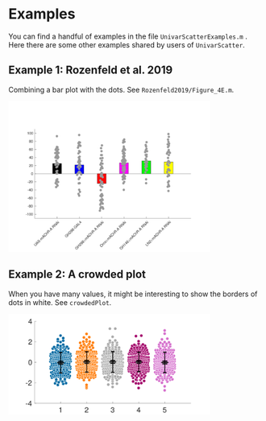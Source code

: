 # Examples

You can find a handful of examples in the file `UnivarScatterExamples.m` . Here there are some other examples shared by users of `UnivarScatter`.

## Example 1: Rozenfeld et al. 2019

Combining a bar plot with the dots. See `Rozenfeld2019/Figure_4E.m`.

<img src="Rozenfeld2019/plot.svg" width="400"/>

## Example 2: A crowded plot

When you have many values, it might be interesting to show the borders of dots in white. See `crowdedPlot`.

<img src="crowdedPlot/plot.svg" width="400"/>